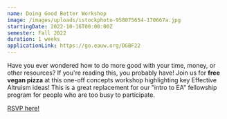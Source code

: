 ```yaml
---
name: Doing Good Better Workshop
image: /images/uploads/istockphoto-958075654-170667a.jpg
startingDate: 2022-10-16T00:00:00Z
semester: Fall 2022
duration: 1 weeks
applicationLink: https://go.eauw.org/DGBF22
---
```


Have you ever wondered how to do more good with your time, money, or other resources? If you're reading this, you probably have\! Join us for **free vegan pizza** at this one-off concepts workshop highlighting key Effective Altruism ideas\! This is a great replacement for our "intro to EA" fellowship program for people who are too busy to participate.

<a target="_blank" href="https://www.google.com/url?q=https://go.eauw.org/DGBF22&amp;sa=D&amp;source=calendar&amp;usd=2&amp;usg=AOvVaw2GXiTjkBCqiKDXutvoCtyr">RSVP here!</a>
